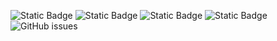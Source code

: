![Static Badge](https://img.shields.io/badge/blacklists-60-000000) ![Static Badge](https://img.shields.io/badge/blacklisted-2728568-cc0000) ![Static Badge](https://img.shields.io/badge/whitelisted-2242-00CC00) ![Static Badge](https://img.shields.io/badge/streaming_blacklist-28106-000000) ![GitHub issues](https://img.shields.io/github/issues/fabriziosalmi/blacklists)

